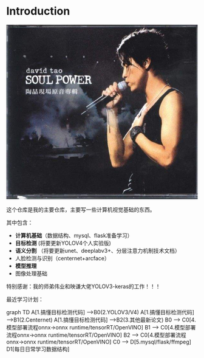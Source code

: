 # Introduction
<img src="./timg.jpg" alt="timg" style="zoom:150%;" />

这个仓库是我的主要仓库，主要写一些计算机视觉基础的东西。

其中包含：

- **计算机基础**（数据结构、mysql、flask准备学习）
- **目标检测**     (将要更新YOLOV4个人实验版)
- **语义分割**  （将要更新unet、deeplabv3+、分层注意力机制技术文档）
- 人脸检测与识别（centernet+arcface）
- **模型推理** 
- 图像处理基础

特别感谢：我的师弟伟业和映谦大佬YOLOV3-keras的工作！！！

最近学习计划：
<script src="mermaid.full.min.js"></script>
<div class="mermaid">
graph TD
A[1.搞懂目标检测代码] -->B0(2.YOLOV3/V4)
A[1.搞懂目标检测代码] -->B1(2.Centernet)
A[1.搞懂目标检测代码] -->B2(3.其他最新论文)
    B0 --> C0[4.模型部署流程onnx->onnx runtime/tensorRT/OpenVINO]
    B1 --> C0[4.模型部署流程onnx->onnx runtime/tensorRT/OpenVINO]
    B2 --> C0[4.模型部署流程onnx->onnx runtime/tensorRT/OpenVINO]
    C0 --> D[5.mysql/flask/ffmpeg]
    D1[每日日常学习数据结构] 
<div>





